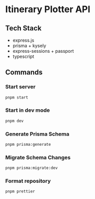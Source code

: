 # Itinerary Plotter API

## Tech Stack

- express.js
- prisma + kysely
- express-sessions + passport
- typescript

## Commands

### Start server

```bash
pnpm start
```

### Start in dev mode

```bash
pnpm dev
```

### Generate Prisma Schema

```bash
pnpm prisma:generate
```

### Migrate Schema Changes

```bash
pnpm prisma:migrate:dev
```

### Format repository

```bash
pnpm prettier
```